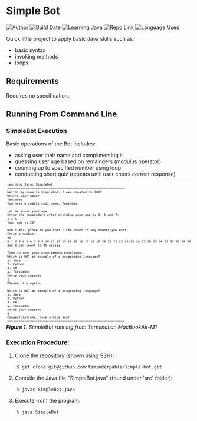# Simple Bot
[![Author](https://img.shields.io/badge/author-taminderpabla-9cf.svg)](https://github.com/taminderpabla)
![Build Date](https://img.shields.io/badge/buildDate-July2022-brightgreen.svg)
![Learning Java](https://img.shields.io/badge/learning-Java-red.svg)
[![Repo Link](https://img.shields.io/badge/repo-SimpleBot-black.svg)](https://github.com/taminderpabla/simple-bot)
![Language Used](https://img.shields.io/github/languages/top/taminderpabla/simple-bot)

Quick little project to apply basic Java skills such as:
- basic syntax  
- invoking methods
- loops

## Requirements

Requires no specification.
## Running From Command Line
### SimpleBot Execution
Basic operations of the Bot includes:
- asking user their name and complimenting it
- guessing user age based on remainders (modulus operator)
- counting up to specified number using loop
- conducting short quiz (repeats until user enters correct response)


![input_image](images/test_terminal.png)
_**Figure 1:** SimpleBot running from Terminal on MacBookAir-M1_
### Execution Procedure:
1. Clone the repository (shown using SSH):
```
    $ git clone git@github.com:taminderpabla/simple-bot.git
```
2. Compile the Java file "SimpleBot.java" (found under 'src' folder):
```
    % javac SimpleBot.java
```
3. Execute (run) the program:
```
    % java SimpleBot
```